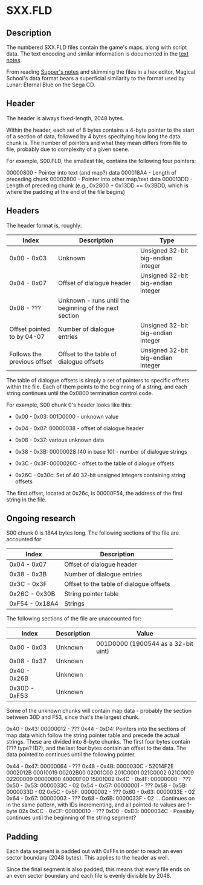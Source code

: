 # SXX.FLD

## Description

The numbered SXX.FLD files contain the game's maps, along with script data. The text encoding and similar information is documented in the [text notes](notes/text.md).

From reading [Supper's notes](https://github.com/suppertails66/wdtools/blob/master/notes/lunareb_notes.txt) and skimming the files in a hex editor, Magical School's data format bears a superficial similarity to the format used by Lunar: Eternal Blue on the Sega CD.

## Header

The header is always fixed-length, 2048 bytes.

Within the header, each set of 8 bytes contains a 4-byte pointer to the start of a section of data, followed by 4 bytes specifying how long the data chunk is. The number of pointers and what they mean differs from file to file, probably due to complexity of a given scene.

For example, S00.FLD, the smallest file, contains the following four pointers:

00000800 - Pointer into text (and map?) data
000018A4 - Length of preceding chunk
00002800 - Pointer into other map/text data
000013DD - Length of preceding chunk (e.g., 0x2800 + 0x13DD == 0x3BDD, which is where the padding at the end of the file begins)

## Headers

The header format is, roughly:

| Index | Description | Type |
|-------|-------------|--------|
| 0x00 - 0x03 | Unknown | Unsigned 32-bit big-endian integer |
| 0x04 - 0x07 | Offset of dialogue header | Unsigned 32-bit big-endian integer |
| 0x08 - ??? | Unknown - runs until the beginning of the next section |  |
| Offset pointed to by 04-07 | Number of dialogue entries | Unsigned 32-bit big-endian integer |
| Follows the previous offset | Offset to the table of dialogue offsets | Unsigned 32-bit big-endian integer |

The table of dialogue offsets is simply a set of pointers to specific offsets within the file. Each of them points to the beginning of a string, and each string continues until the 0x0800 termination control code.

For example, S00 chunk 0's header looks like this:

* 0x00 - 0x03: 001D0000 - unknown value
* 0x04 - 0x07: 00000038 - offset of dialogue header
* 0x08 - 0x37: various unknown data
* 0x38 - 0x3B: 00000028 (40 in base 10) - number of dialogue strings
* 0x3C - 0x3F: 0000026C - offset to the table of dialogue offsets

* 0x26C - 0x30c: Set of 40 32-bit unsigned integers containing string offsets

The first offset, located at 0x26c, is 00000F54, the address of the first string in the file.

## Ongoing research

S00 chunk 0 is 18A4 bytes long. The following sections of the file are accounted for:

| Index | Description |
|-------|-------------|
| 0x04 - 0x07    | Offset of dialogue header |
| 0x38 - 0x3B    | Number of dialogue entries |
| 0x3C - 0x3F    | Offset to the table of dialogue offsets |
| 0x26C - 0x30B  | String pointer table |
| 0xF54 - 0x18A4 | Strings |

The following sections of the file are unaccounted for:

| Index | Description | Value |
|-------|-------------|-------|
| 0x00 - 0x03   | Unknown | 001D0000 (1900544 as a 32-bit uint) |
| 0x08 - 0x37   | Unknown | |
| 0x40 - 0x26B  | Unknown | |
| 0x30D - 0xF53 | Unknown | |

Some of the unknown chunks will contain map data - probably the section between 30D and F53, since that's the largest chunk.

0x40 - 0x43: 00000012 - ???
0x44 - 0xD4: Pointers into the sections of map data which follow the string pointer table and precede the actual strings. These are divided into 8-byte chunks. The first four bytes contain (??? type? ID?), and the last four bytes contain an offset to the data. The data pointed to continues until the following pointer.

0x44 - 0x47: 00000064 - ???
0x48 - 0x4B: 0000030C - 52014F2E 0002012B 00010019 00202B00 02001C00 201C0001 021C0002 021C0009 02200009 00000000 40000F00 15001002
0x4C - 0x4F: 00000000 - ???
0x50 - 0x53: 0000033C - 02
0x54 - 0x57: 00000001 - ???
0x58 - 0x5B: 0000033D - 02
0x5C - 0x5F: 00000002 - ???
0x60 - 0x63: 0000033E - 02
0x64 - 0x67: 00000003 - ???
0x68 - 0x6B: 0000033F - 02
... Continues on in the same pattern, with IDs incrementing, and all pointed-to values are 1-byte 02s
0xCC - 0xCF: 00000010 - ???
0xD0 - 0xD3: 0000034C - Possibly continues until the beginning of the string segment?

## Padding

Each data segment is padded out with 0xFFs in order to reach an even sector boundary (2048 bytes). This applies to the header as well.

Since the final segment is also padded, this means that every file ends on an even sector boundary and each file is evenly divisible by 2048.
